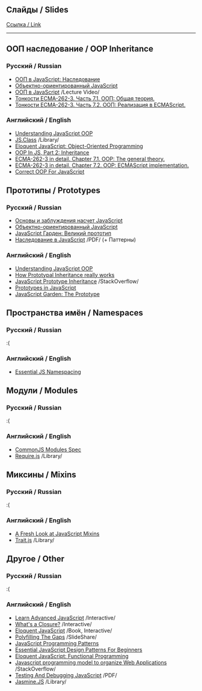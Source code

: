 ## Слайды / Slides ##

[Ссылка / Link](http://shamansir.github.com/js-lecture-wsd)

-------

## ООП наследование / OOP Inheritance ##

### Русский / Russian ###

* [ООП в JavaScript: Наследование](http://javascript.ru/tutorial/object/inheritance)
* [Объектно-ориентированный JavaScript](http://designformasters.info/posts/objectifying-javascript/)
* [ООП в JavaScript](http://www.youtube.com/watch?v=6Na1sPunkX8) /Lecture Video/
* [Тонкости ECMA-262-3. Часть 7.1. ООП: Общая теория.](http://dmitrysoshnikov.com/ecmascript/ru-chapter-7-1-oop-general-theory/)
* [Тонкости ECMA-262-3. Часть 7.2. ООП: Реализация в ECMAScript.](http://dmitrysoshnikov.com/ecmascript/ru-chapter-7-2-oop-ecmascript-implementation/)

### Английский / English ###

* [Understanding JavaScript OOP](http://killdream.github.com/blog/2011/10/understanding-javascript-oop/)
* [JS.Class](http://jsclass.jcoglan.com/) /Library/
* [Eloquent JavaScript: Object-Oriented Programming](http://eloquentjavascript.net/chapter8.html)
* [OOP In JS, Part 2: Inheritance](http://phrogz.net/js/classes/OOPinJS2.html)
* [ECMA-262-3 in detail. Chapter 7.1. OOP: The general theory.](http://dmitrysoshnikov.com/ecmascript/chapter-7-1-oop-general-theory/)
* [ECMA-262-3 in detail. Chapter 7.2. OOP: ECMAScript implementation.](http://dmitrysoshnikov.com/ecmascript/chapter-7-2-oop-ecmascript-implementation/)
* [Correct OOP For JavaScript](http://www.coolpage.com/developer/javascript/Correct%20OOP%20for%20Javascript.html)


## Прототипы / Prototypes ##

### Русский / Russian ###

* [Основы и заблуждения насчет JavaScript](http://habrahabr.ru/blogs/javascript/120193/)
* [Объектно-ориентированный JavaScript](http://designformasters.info/posts/objectifying-javascript/)
* [JavaScript Гарден: Великий прототип](http://shamansir.github.com/JavaScript-Garden/#object.prototype)
* [Наследование в JavaScript](http://hackday.ru/assets/files/JS_inheritance.pdf) /PDF/ (+ Паттерны)

### Английский / English ###

* [Understanding JavaScript OOP](http://killdream.github.com/blog/2011/10/understanding-javascript-oop/)
* [How Prototypal Inheritance really works](http://blog.vjeux.com/2011/javascript/how-prototypal-inheritance-really-works.html)
* [JavaScript Prototype Inheritance](http://stackoverflow.com/questions/892595/javascript-prototype-inheritance) /StackOverflow/
* [Prototypes in JavaScript](http://www.spheredev.org/wiki/Prototypes_in_JavaScript)
* [JavaScript Garden: The Prototype](http://bonsaiden.github.com/JavaScript-Garden/#object.prototype)


## Пространства имён / Namespaces ##

### Русский / Russian ###

:(

### Английский / English ###

* [Essential JS Namespacing](http://addyosmani.com/blog/essential-js-namespacing/)


## Модули / Modules ##

### Русский / Russian ###

:(

### Английский / English ###

* [CommonJS Modules Spec](http://www.commonjs.org/specs/modules/1.0/)
* [Require.js](http://requirejs.org/) /Library/ 


## Миксины / Mixins ##

### Русский / Russian ###

:(

### Английский / English ###

* [A Fresh Look at JavaScript Mixins](http://javascriptweblog.wordpress.com/2011/05/31/a-fresh-look-at-javascript-mixins/)
* [Trait.js](http://howtonode.org/traitsjs) /Library/


## Другое / Other ##

### Русский / Russian ###

:(

### Английский / English ###

* [Learn Advanced JavaScript](http://ejohn.org/apps/learn/) /Interactive/
* [What's a Closure?](http://nathansjslessons.appspot.com/) /Interactive/
* [Eloquent JavaScript](http://eloquentjavascript.net) /Book, Interactive/
* [Polyfilling The Gaps](http://www.slideshare.net/LeaVerou/polyfilling-the-gaps) /SlideShare/
* [JavaScript Programming Patterns](http://www.klauskomenda.com/code/javascript-programming-patterns/)
* [Essential JavaScript Design Patterns For Beginners](http://addyosmani.com/resources/essentialjsdesignpatterns/book/)
* [Eloquent JavaScript: Functional Programming](http://eloquentjavascript.net/chapter6.html)
* [Javascript programming model to organize Web Applications](http://stackoverflow.com/questions/7504947/javascript-programming-model-to-organize-web-applications) /StackOverflow/
* [Testing And Debugging JavaScript](https://github.com/roblevintennis/Testing-and-Debugging-JavaScript) /PDF/
* [Jasmine.JS](http://pivotal.github.com/jasmine/) /Library/
